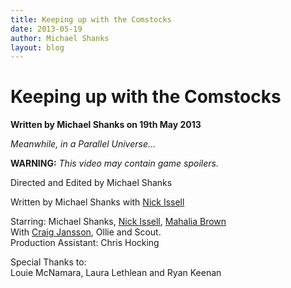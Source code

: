 ```yaml
---
title: Keeping up with the Comstocks
date: 2013-05-19
author: Michael Shanks
layout: blog
---
```

# Keeping up with the Comstocks

**Written by Michael Shanks on 19th May 2013**

*Meanwhile, in a Parallel Universe…*

**WARNING:** *This video may contain game spoilers.*

Directed and Edited by Michael Shanks

Written by Michael Shanks with [Nick Issell](https://twitter.com/ColossoProd)

Starring: Michael Shanks, [Nick Issell](https://twitter.com/ColossoProd), [Mahalia Brown](http://www.imdb.com/name/nm3836702/)  
With [Craig Jansson](http://craigjansson.com/), Ollie and Scout.  
Production Assistant: Chris Hocking

Special Thanks to:  
Louie McNamara, Laura Lethlean and Ryan Keenan